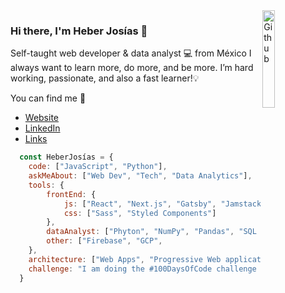 <img width="20%" align="right" alt="Github" src="https://heberjosias.com/img/space.svg" />

### Hi there, I'm Heber Josías 👋
Self-taught web developer & data analyst 💻 from México
I always want to learn more, do more, and be more. I’m hard working, passionate, and also a fast learner!💡

You can find me 🔭
- [Website](https://heberjosias.com/)
- [LinkedIn](https://www.linkedin.com/in/heberjosias/)
- [Links](https://beacons.ai/heberjosias/)


```js
  const HeberJosías = {
    code: ["JavaScript", "Python"],
    askMeAbout: ["Web Dev", "Tech", "Data Analytics"],
    tools: {
        frontEnd: {
            js: ["React", "Next.js", "Gatsby", "Jamstack"],
            css: ["Sass", "Styled Components"]
        },
        dataAnalyst: ["Phyton", "NumPy", "Pandas", "SQL / NoSQL", "Data visualization", "Storytelling"],
        other: ["Firebase", "GCP",
    },
    architecture: ["Web Apps", "Progressive Web applications", "Single Page Applications"],    
    challenge: "I am doing the #100DaysOfCode challenge focused on Python"
  }
```


